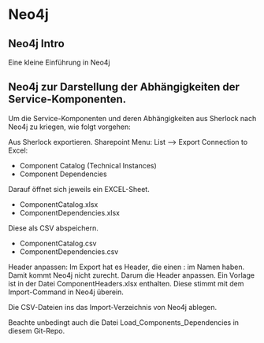 # Neo4j

## Neo4j Intro

Eine kleine Einführung in Neo4j 


## Neo4j zur Darstellung der Abhängigkeiten der Service-Komponenten.

Um die Service-Komponenten und deren Abhängigkeiten aus Sherlock 
nach Neo4j zu kriegen, wie folgt vorgehen:


  Aus Sherlock exportieren. Sharepoint Menu: List --> Export Connection to Excel:
  - Component Catalog (Technical Instances)  
  - Component Dependencies
  
  
  Darauf öffnet sich jeweils ein EXCEL-Sheet. 
  - ComponentCatalog.xlsx
  - ComponentDependencies.xlsx

  Diese als CSV abspeichern.
  - ComponentCatalog.csv
  - ComponentDependencies.csv

  Header anpassen: Im Export hat es Header, die einen : im Namen haben. 
  Damit kommt Neo4j nicht zurecht. Darum die Header anpassen.
  Ein Vorlage ist in der Datei ComponentHeaders.xlsx enthalten.
  Diese stimmt mit dem Import-Command in Neo4j überein.

  Die CSV-Dateien ins das Import-Verzeichnis von Neo4j ablegen.

Beachte unbedingt auch die Datei Load_Components_Dependencies in diesem Git-Repo.
